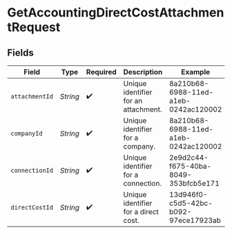 # GetAccountingDirectCostAttachmentRequest


## Fields

| Field                                | Type                                 | Required                             | Description                          | Example                              |
| ------------------------------------ | ------------------------------------ | ------------------------------------ | ------------------------------------ | ------------------------------------ |
| `attachmentId`                       | *String*                             | :heavy_check_mark:                   | Unique identifier for an attachment. | 8a210b68-6988-11ed-a1eb-0242ac120002 |
| `companyId`                          | *String*                             | :heavy_check_mark:                   | Unique identifier for a company.     | 8a210b68-6988-11ed-a1eb-0242ac120002 |
| `connectionId`                       | *String*                             | :heavy_check_mark:                   | Unique identifier for a connection.  | 2e9d2c44-f675-40ba-8049-353bfcb5e171 |
| `directCostId`                       | *String*                             | :heavy_check_mark:                   | Unique identifier for a direct cost. | 13d946f0-c5d5-42bc-b092-97ece17923ab |